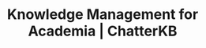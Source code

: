 ---
layout: marketing-solutions
permalink: /solutions/academia

# SEO and metadata
title: "Knowledge Management for Academia | ChatterKB"
description: "Transform research knowledge, institutional memory, and academic documentation into automated workflows, grant reports, and educational excellence."

# Page content
hero:
  title: "Academic Knowledge That Drives Discovery."
  split_title:
    main: "Academic Knowledge"
    highlight: "That Drives Discovery."
  description: "Transform research knowledge, institutional memory, and academic documentation into automated workflows, grant reports, and educational excellence."
  image: "/assets/images/marketing/hero-image.webp"
  primary_button:
    text: "Start Free Trial"
    url: "https://app.chatterkb.com/auth/signup"
  secondary_button:
    text: "Schedule Demo"
    url: "https://calendar.google.com/calendar/u/0/appointments/schedules/AcZssZ0oYQ10osj27ugUfwOrSoV893uJ-kWPhIKNBhII5bTlwc3j6HdkEunH29TciGeOttFjfxqEn92O"

problems:
  section_title: "Academic Knowledge Challenges"
  items:
    - title: "Research Knowledge Silos"
      description: "Valuable research findings, methodologies, and insights are trapped in individual projects and publications. When researchers leave, their expertise and institutional knowledge disappear."
    - title: "Grant Reporting Inefficiency"
      description: "Faculty and administrators spend weeks recreating research outcomes and impact stories that already exist. Every funding cycle means less time for actual research and academic work."
    - title: "Institutional Memory Loss"
      description: "When experienced faculty and administrators transition, decades of operational knowledge, research insights, and best practices walk out the door."

solution:
  title: "From Academic Silos to Knowledge Excellence"
  description: "ChatterKB captures, organizes, and activates your institutional expertise for better research collaboration, streamlined reporting, and lasting academic impact."
  image: "/assets/images/marketing/workflow-diagram.webp"
  steps:
    - title: "Capture Academic Knowledge"
      description: "Automatically collect insights from research projects, grant applications, academic reports, and institutional documentation."
      image: "/assets/images/marketing/workflow-step1.webp"
      badges:
        - "Research Projects"
        - "Grant Applications"
        - "Academic Reports"
        - "Faculty Meetings"
        - "Best Practices"
    - title: "Organize by Domain"
      description: "AI structures information by research area, department, and institutional function for easy discovery and collaboration."
      image: "/assets/images/marketing/workflow-step2.webp"
      badges:
        - "Research Areas"
        - "Academic Departments"
        - "Impact Categories"
    - title: "Generate Academic Tools"
      description: "Create research summaries, grant reports, and academic documentation using your institutional knowledge base."
      image: "/assets/images/marketing/workflow-step3.webp"
      badges:
        - "Research Summaries"
        - "Grant Reports"
        - "Academic Guides"

features:
  tagline: "RESEARCH • COLLABORATE • IMPACT"
  title: "Built for Academic Excellence"
  items:
    - icon: "bi-book"
      title: "Research Collaboration"
      description: "Connect researchers with relevant past work and ongoing projects. Accelerate discovery by building on existing institutional knowledge."
      image: "/assets/images/marketing/feature-pin.png"
    - icon: "bi-file-earmark-text"
      title: "Streamlined Grant Reporting"
      description: "Transform research outcomes and academic data into funder-ready reports instantly. Spend more time on research, less on documentation."
      image: "/assets/images/marketing/feature-docs.webp"
    - icon: "bi-people"
      title: "Institutional Memory Preservation"
      description: "Capture the wisdom of experienced faculty and staff. Make decades of institutional knowledge accessible to new team members."
      image: "/assets/images/marketing/feature-sop.png"
    - icon: "bi-graph-up"
      title: "Impact Amplification"
      description: "Document successful research methodologies and academic programs. Scale what works across departments, campuses, and collaborations."
      image: "/assets/images/marketing/feature-team.webp"

branded_content:
  title: "Turn Academic Expertise Into Institutional Reputation"
  description: "Create branded, public knowledge bases that showcase your research expertise while attracting students and funding. Position your institution as the leading authority in your academic fields."
  image: "/assets/images/marketing/custom-branding.webp"
  features:
    - title: "Custom Academic Branding"
      description: "Add your institution's logo, colors, and custom CSS for complete brand control"
    - title: "Student & Funding Attraction"
      description: "Attract top students and research funding through valuable academic insights"
    - title: "Academic Thought Leadership"
      description: "Position your institution as the leading authority in your research fields"
    - title: "Academic Self-Service Hub"
      description: "Reduce administrative load with intelligent, branded academic resources"

enterprise:
  title: "Enterprise-Grade Security Without the Enterprise Headaches"
  description: "Deploy ChatterKB on your infrastructure with complete data sovereignty, regulatory compliance, and zero-trust security architecture."

cta:
  title: "Ready to Amplify Your Academic Impact?"
  description: "See how ChatterKB can help your institution collaborate better, report faster, and preserve knowledge for lasting academic impact."
  image: "/assets/images/marketing/product-screenshot.png"
  primary_button:
    text: "Start Free Trial"
    url: "https://app.chatterkb.com/auth/signup"
  secondary_button:
    text: "Schedule Demo"
    url: "https://calendar.google.com/calendar/u/0/appointments/schedules/AcZssZ0oYQ10osj27ugUfwOrSoV893uJ-kWPhIKNBhII5bTlwc3j6HdkEunH29TciGeOttFjfxqEn92O"
--- 